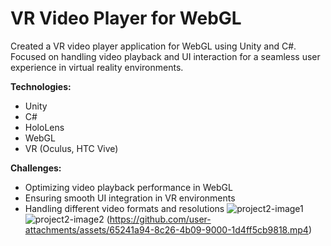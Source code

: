# VR Video Player for WebGL
Created a VR video player application for WebGL using Unity and C#. Focused on handling video playback and UI interaction for a seamless user experience in virtual reality environments.

**Technologies:**
- Unity
- C#
- HoloLens
- WebGL
- VR (Oculus, HTC Vive)

**Challenges:**
- Optimizing video playback performance in WebGL
- Ensuring smooth UI integration in VR environments
- Handling different video formats and resolutions
![project2-image1](https://github.com/user-attachments/assets/73fb3102-a2a1-44dd-8043-760a35522ed8)
![project2-image2](https://github.com/user-attachments/assets/7cfe498d-35f3-424e-a196-768dc8cfc974)
(https://github.com/user-attachments/assets/65241a94-8c26-4b09-9000-1d4ff5cb9818.mp4)
